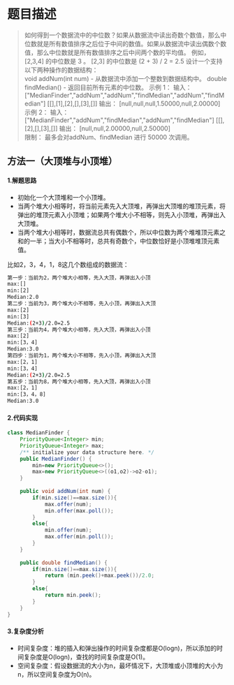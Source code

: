 # 题目描述
> 如何得到一个数据流中的中位数？如果从数据流中读出奇数个数值，那么中位数就是所有数值排序之后位于中间的数值。如果从数据流中读出偶数个数值，那么中位数就是所有数值排序之后中间两个数的平均值。
> 例如， 
> [2,3,4] 的中位数是 3 。
>  [2,3] 的中位数是 (2 + 3) / 2 = 2.5
> 设计一个支持以下两种操作的数据结构：          
> void addNum(int num) - 从数据流中添加一个整数到数据结构中。 double findMedian() -    返回目前所有元素的中位数。 
> 示例 1：
> 输入：["MedianFinder","addNum","addNum","findMedian","addNum","findMedian"]
> [[],[1],[2],[],[3],[]] 
> 输出：
> [null,null,null,1.50000,null,2.00000] 
> 示例 2：
> 输入： 
> ["MedianFinder","addNum","findMedian","addNum","findMedian"]
> [[],[2],[],[3],[]] 
> 输出：
> [null,null,2.00000,null,2.50000]   
> 限制： 
> 最多会对addNum、findMedian 进行 50000 次调用。


## 方法一（大顶堆与小顶堆）
#### 1.解题思路

 - 初始化一个大顶堆和一个小顶堆。
 - 当两个堆大小相等时，将当前元素先入大顶堆，再弹出大顶堆的堆顶元素，将弹出的堆顶元素入小顶堆；如果两个堆大小不相等，则先入小顶堆，再弹出入大顶堆。
 - 当两个堆大小相等时，数据流总共有偶数个，所以中位数为两个堆堆顶元素之和的一半；当大小不相等时，总共有奇数个，中位数恰好是小顶堆堆顶元素值。

比如2，3，4，1，8这几个数组成的数据流：

```bash
第一步：当前为2，两个堆大小相等，先入大顶，再弹出入小顶
max:[]
min:[2]
Median:2.0
第二步：当前为3，两个堆大小不相等，先入小顶，再弹出入大顶
max:[2]
min:[3]
Median:(2+3)/2.0=2.5
第三步：当前为4，两个堆大小相等，先入大顶，再弹出入小顶
max:[2]
min:[3，4]
Median:3.0
第四步：当前为1，两个堆大小不相等，先入小顶，再弹出入大顶
max:[2，1]
min:[3，4]
Median:(2+3)/2.0=2.5
第五步：当前为8，两个堆大小相等，先入大顶，再弹出入小顶
max:[2，1]
min:[3，4，8]
Median:3.0
```

#### 2.代码实现

```java
class MedianFinder {
    PriorityQueue<Integer> min;
    PriorityQueue<Integer> max;
    /** initialize your data structure here. */
    public MedianFinder() {
        min=new PriorityQueue<>();
        max=new PriorityQueue<>((o1,o2)->o2-o1);
    }
    
    public void addNum(int num) {
        if(min.size()==max.size()){
            max.offer(num);
            min.offer(max.poll());
        }
        else{
            min.offer(num);
            max.offer(min.poll());
        }
    }
    
    public double findMedian() {
        if(min.size()==max.size()){
            return (min.peek()+max.peek())/2.0;
        }
        else{
            return min.peek();
        }
    }
}

```
#### 3.复杂度分析
 - 时间复杂度：堆的插入和弹出操作的时间复杂度都是O(logn)，所以添加的时间复杂度是O(logn)，查找的时间复杂度是O(1)。
 - 空间复杂度：假设数据流的大小为n，最坏情况下，大顶堆或小顶堆的大小为n，所以空间复杂度为O(n)。
